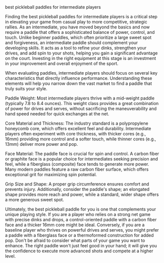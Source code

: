 best pickleball paddles for intermediate players



Finding the best pickleball paddles for intermediate players is a critical step in elevating your game from casual play to more competitive, strategic rallies. As an intermediate, you have moved beyond the basics and now require a paddle that offers a sophisticated balance of power, control, and touch. Unlike beginner paddles, which often prioritize a large sweet spot and forgiveness, an intermediate paddle should complement your developing skills. It acts as a tool to refine your dinks, strengthen your drives, and add spin to your shots, helping you gain a significant advantage on the court. Investing in the right equipment at this stage is an investment in your improvement and overall enjoyment of the sport.




When evaluating paddles, intermediate players should focus on several key characteristics that directly influence performance. Understanding these elements will help you narrow down the vast market to find a paddle that truly suits your style.





Paddle Weight: Most intermediate players thrive with a mid-weight paddle (typically 7.8 to 8.4 ounces). This weight class provides a great combination of power for drives and serves, without sacrificing the maneuverability and hand speed needed for quick exchanges at the net.


Core Material and Thickness: The industry standard is a polypropylene honeycomb core, which offers excellent feel and durability. Intermediate players often experiment with core thickness, with thicker cores (e.g., 16mm) providing more control and a softer touch, while thinner cores (e.g., 13mm) deliver more power and pop.


Face Material: The paddle face is crucial for spin and control. A carbon fiber or graphite face is a popular choice for intermediates seeking precision and feel, while a fiberglass (composite) face tends to generate more power. Many modern paddles feature a raw carbon fiber surface, which offers exceptional grit for maximizing spin potential.


Grip Size and Shape: A proper grip circumference ensures comfort and prevents injury. Additionally, consider the paddle's shape; an elongated shape provides more reach and power, while a standard, wider shape offers a more generous sweet spot.





Ultimately, the best pickleball paddle for you is one that complements your unique playing style. If you are a player who relies on a strong net game with precise dinks and drops, a control-oriented paddle with a carbon fiber face and a thicker 16mm core might be ideal. Conversely, if you are a baseline player who thrives on powerful drives and serves, you might prefer a paddle with a fiberglass face or a thermoformed construction for added pop. Don't be afraid to consider what parts of your game you want to enhance. The right paddle won't just feel good in your hand; it will give you the confidence to execute more advanced shots and compete at a higher level.

